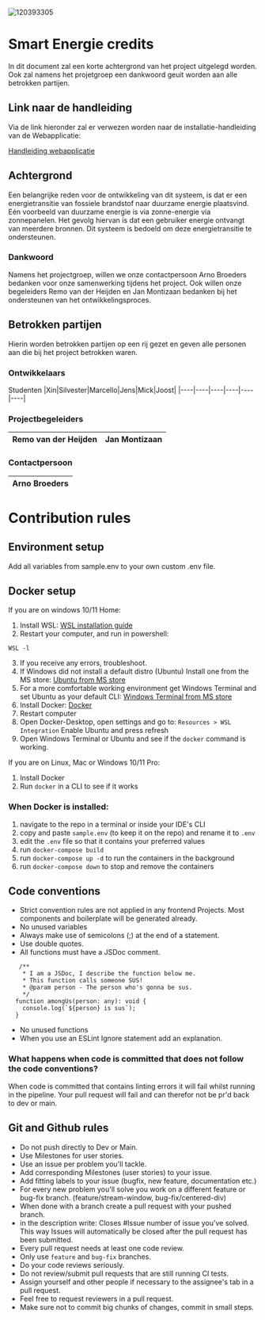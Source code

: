 ![120393305](https://user-images.githubusercontent.com/38434237/212727884-4746ef79-9726-4618-8a16-37bde6750281.png)
# Smart Energie credits
In dit document zal een korte achtergrond van het project uitgelegd worden. Ook zal namens het projetgroep een dankwoord geuit worden aan alle betrokken partijen.

## Link naar de handleiding
Via de link hieronder zal er verwezen worden naar de installatie-handleiding van de Webapplicatie:

[Handleiding webapplicatie](https://github.com/SmartEnergyOrg/Frontend/blob/main/MANUAL.md)

## Achtergrond
Een belangrijke reden voor de ontwikkeling van dit systeem, is dat er een energietransitie van fossiele brandstof naar duurzame energie plaatsvind. Eén voorbeeld van duurzame energie is via zonne-energie via zonnepanelen.
Het gevolg hiervan is dat een gebruiker energie ontvangt van meerdere bronnen. Dit systeem is bedoeld om deze energietransitie te ondersteunen.

### Dankwoord
Namens het projectgroep, willen we onze contactpersoon Arno Broeders bedanken voor onze samenwerking tijdens het project. Ook willen onze begeleiders Remo van der Heijden en Jan Montizaan bedanken bij het ondersteunen van het ontwikkelingsproces.

## Betrokken partijen
Hierin worden betrokken partijen op een rij gezet en geven alle personen aan die bij het project betrokken waren.

### Ontwikkelaars
Studenten
|Xin|Silvester|Marcello|Jens|Mick|Joost|
|----|----|----|----|----|----|

### Projectbegeleiders
|Remo van der Heijden|Jan Montizaan|
|----|----|

### Contactpersoon
|Arno Broeders|
|----|

# Contribution rules

## Environment setup

Add all variables from sample.env to your own custom .env file.

## Docker setup

If you are on windows 10/11 Home:

1. Install WSL: [WSL installation guide](https://docs.microsoft.com/en-us/windows/wsl/install)
2. Restart your computer, and run in powershell:

```
WSL -l
```

3. If you receive any errors, troubleshoot.
4. If Windows did not install a default distro (Ubuntu) Install one from the MS
   store: [Ubuntu from MS store](https://apps.microsoft.com/store/detail/ubuntu/9PDXGNCFSCZV?hl=en-us&gl=US)
5. For a more comfortable working environment get Windows Terminal and set Ubuntu as your default
   CLI: [Windows Terminal from MS store](https://apps.microsoft.com/store/detail/windows-terminal/9N0DX20HK701)
6. Install Docker: [Docker](https://www.docker.com/)
7. Restart computer
8. Open Docker-Desktop, open settings and go to: `Resources > WSL Integration` Enable Ubuntu and press refresh
9. Open Windows Terminal or Ubuntu and see if the `docker` command is working.

If you are on Linux, Mac or Windows 10/11 Pro:

1. Install Docker
2. Run `docker` in a CLI to see if it works

### When Docker is installed:

1. navigate to the repo in a terminal or inside your IDE's CLI
2. copy and paste `sample.env` (to keep it on the repo) and rename it to `.env`
3. edit the `.env` file so that it contains your preferred values
4. run `docker-compose build`
5. run `docker-compose up -d` to run the containers in the background
6. run `docker-compose down` to stop and remove the containers

## Code conventions

- Strict convention rules are not applied in any frontend Projects. Most components and boilerplate will be generated
  already.
- No unused variables
- Always make use of semicolons (;) at the end of a statement.
- Use double quotes.
- All functions must have a JSDoc comment.

```TS
   /**
    * I am a JSDoc, I describe the function below me.
    * This function calls someone SUS!
    * @param person - The person who's gonna be sus.
    */
  function amongUs(person: any): void {
    console.log(`${person} is sus`);
  }
```

- No unused functions
- When you use an ESLint Ignore statement add an explanation.

### What happens when code is committed that does not follow the code conventions?

When code is committed that contains linting errors it will fail whilst running in the pipeline.
Your pull request will fail and can therefor not be pr'd back to dev or main.

## Git and Github rules

- Do not push directly to Dev or Main.
- Use Milestones for user stories.
- Use an issue per problem you'll tackle.
- Add corresponding Milestones (user stories) to your issue.
- Add fitting labels to your issue (bugfix, new feature, documentation etc.)
- For every new problem you'll solve you work on a different feature or bug-fix branch. (feature/stream-window,
  bug-fix/centered-div)
- When done with a branch create a pull request with your pushed branch.
- in the description write: Closes #Issue number of issue you've solved. This way Issues will automatically be closed
  after the pull request has been submitted.
- Every pull request needs at least one code review.
- Only use `feature` and `bug-fix` branches.
- Do your code reviews seriously.
- Do not review/submit pull requests that are still running CI tests.
- Assign yourself and other people if necessary to the assignee's tab in a pull request.
- Feel free to request reviewers in a pull request.
- Make sure not to commit big chunks of changes, commit in small steps.
